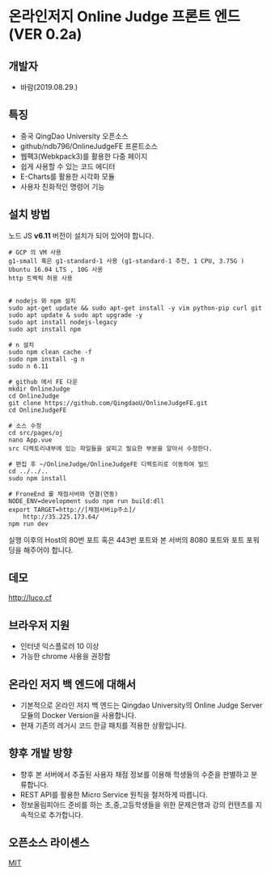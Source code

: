# 온라인저지 Online Judge 프론트 엔드 (VER 0.2a)

## 개발자

+ 바람(2019.08.29.)

## 특징

+ 중국 QingDao University 오픈소스 
+ github/ndb796/OnlineJudgeFE 프론트소스 
+ 웹팩3(Webkpack3)를 활용한 다중 페이지
+ 쉽게 사용할 수 있는 코드 에디터
+ E-Charts를 활용한 시각화 모듈
+ 사용자 친화적인 명령어 기능

## 설치 방법

노드 JS **v6.11** 버전이 설치가 되어 있어야 합니다.

```
# GCP 의 VM 사용
g1-small 혹은 g1-standard-1 사용 (g1-standard-1 추천, 1 CPU, 3.75G )
Ubuntu 16.04 LTS , 10G 사용
http 트랙픽 허용 사용

 
# nodejs 와 npm 설치
sudo apt-get update && sudo apt-get install -y vim python-pip curl git
sudo apt update & sudo apt upgrade -y
sudo apt install nodejs-legacy
sudo apt install npm

# n 설치
sudo npm clean cache -f
sudo npm install -g n
sudo n 6.11

# github 에서 FE 다운
mkdir OnlineJudge
cd OnlineJudge
git clone https://github.com/QingdaoU/OnlineJudgeFE.git 
cd OnlineJudgeFE

# 소스 수정
cd src/pages/oj
nano App.vue
src 디렉토리내부에 있는 파일들을 살피고 필요한 부분을 알아서 수정한다.

# 편집 후 ~/OnlineJudge/OnlineJudgeFE 디렉토리로 이동하여 빌드
cd ../../..
sudo npm install

# FroneEnd 를 채점서버와 연결(연동)
NODE_ENV=development sudo npm run build:dll 
export TARGET=http://[채점서버ip주소]/
	http://35.225.173.64/
npm run dev

```

실행 이후의 Host의 80번 포트 혹은 443번 포트와 본 서버의 8080 포트와 포트 포워딩을 해주어야 합니다.


## 데모

http://luco.cf

## 브라우저 지원

+ 인터넷 익스플로러 10 이상
+ 가능한 chrome 사용을 권장함

## 온라인 저지 백 엔드에 대해서

+ 기본적으로 온라인 저지 백 엔드는 Qingdao University의 Online Judge Server 모듈의 Docker Version을 사용합니다.
+ 현재 기존의 레거시 코드 한글 패치를 적용한 상황입니다.

## 향후 개발 방향

+ 향후 본 서버에서 추출된 사용자 채점 정보를 이용해 학생들의 수준을 판별하고 분류합니다.
+ REST API를 활용한 Micro Service 원칙을 철저하게 따릅니다.
+ 정보올림피아드 준비를 하는 초,중,고등학생들을 위한 문제은행과 강의 컨텐츠를 지속적으로 추가합니다.

## 오픈소스 라이센스

[MIT](http://opensource.org/licenses/MIT)
